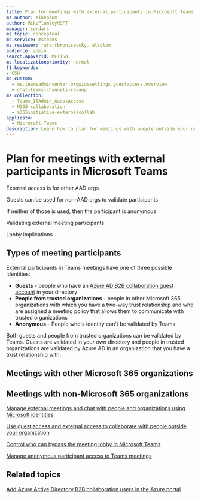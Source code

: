 ```yaml
---
title: Plan for meetings with external participants in Microsoft Teams
ms.author: mikeplum
author: MikePlumleyMSFT
manager: serdars
ms.topic: conceptual
ms.service: msteams
ms.reviewer: rafarrbronisevsky, alsolom
audience: admin
search.appverid: MET150
ms.localizationpriority: normal
f1.keywords:
- CSH
ms.custom: 
  - ms.teamsadmincenter.orgwidesettings.guestaccess.overview
  - chat-teams-channels-revamp
ms.collection: 
  - Teams_ITAdmin_GuestAccess
  - M365-collaboration
  - m365initiative-externalcollab
appliesto: 
  - Microsoft Teams
description: Learn how to plan for meetings with people outside your organization in Microsoft Teams.
---
```


# Plan for meetings with external participants in Microsoft Teams

External access is for other AAD orgs

Guests can be used for non-AAD orgs to validate participants

If neither of those is used, then the participant is anonymous

Validating external meeting participants

Lobby implications

## Types of meeting participants

External participants in Teams meetings have one of three possible identities:
- **Guests** - people who have an [Azure AD B2B collaboration guest account](/azure/active-directory/external-identities/what-is-b2b) in your directory
- **People from trusted organizations** - people in other Microsoft 365 organizations with which you have a two-way trust relationship and who are assigned a meeting policy that allows them to communicate with trusted organizations
- **Anonymous** - People who's identity can't be validated by Teams

Both guests and people from trusted organizations can be validated by Teams. Guests are validated in your own directory and people in trusted organizations are validated by Azure AD in an organization that you have a trust relationship with.

## Meetings with other Microsoft 365 organizations




## Meetings with non-Microsoft 365 organizations




[Manage external meetings and chat with people and organizations using Microsoft identities](trusted-organizations-external-meetings-chat.md)

[Use guest access and external access to collaborate with people outside your organization](communicate-with-users-from-other-organizations.md)

[Control who can bypass the meeting lobby in Microsoft Teams](who-can-bypass-meeting-lobby.md)

[Manage anonymous participant access to Teams meetings](anonymous-users-in-meetings.md)


## Related topics

[Add Azure Active Directory B2B collaboration users in the Azure portal](/azure/active-directory/external-identities/add-users-administrator)